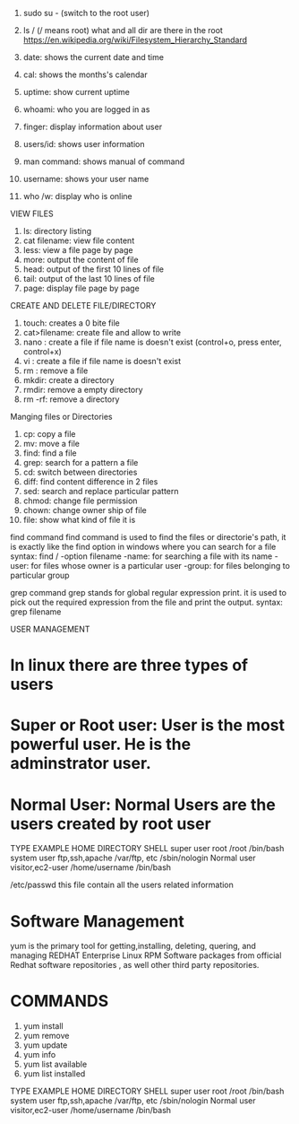 1) sudo su - (switch to the root user)
2) ls / (/ means root) what and all dir are there in the root
https://en.wikipedia.org/wiki/Filesystem_Hierarchy_Standard

3) date: shows the current date and time
4) cal: shows the months's calendar
5)  uptime: show current uptime
6) whoami: who you are logged in as
7) finger: display information about user
8) users/id: shows user information
9) man command: shows manual of command
10)  username: shows your user name
11) who /w: display who is online

 VIEW FILES
 1) ls: directory listing
 2) cat filename: view file content
 3) less: view a file page by page
 4) more: output the content of file
 5) head: output of the first 10 lines of file
 6) tail: output of the last 10 lines of file
 7) page: display file page by page

 CREATE AND DELETE FILE/DIRECTORY
 1) touch: creates a 0 bite file
 2) cat>filename: create file and allow to write
 3) nano : create a file if file name is doesn't exist (control+o, press enter, 
   control+x)
 4) vi : create a file if file name is doesn't exist
 5) rm : remove a file
 6) mkdir: create a directory
 7) rmdir: remove a empty directory
 8) rm -rf: remove a directory

Manging files or Directories
1) cp: copy a file
2) mv: move a file
3) find: find a file
4) grep: search for a pattern a file
5) cd: switch between directories
6) diff: find content difference in 2 files
7) sed: search and replace particular pattern
8) chmod: change file permission
9) chown: change owner ship of file
10) file: show what kind of file it is

find command
  find command is used to find the files or directorie's path, it is exactly like the find option in windows where you can search for a file
     syntax: find / -option filename
        -name: for searching a file with its name
        -user: for files whose owner is a particular user
        -group:  for files belonging to particular group
        
grep command
  grep stands for global regular expression print.
  it is used to pick out the required expression from the file and print the 
   output.
     syntax: grep <patron> filename

USER MANAGEMENT
# In linux there are three types of users
# Super or Root user: User is the most powerful user. He is the adminstrator user.
# Normal User: Normal Users are the users created by root user

   TYPE              EXAMPLE     HOME DIRECTORY     SHELL
   super user        root         /root              /bin/bash
   system user       ftp,ssh,apache  /var/ftp, etc    /sbin/nologin
   Normal user       visitor,ec2-user /home/username   /bin/bash

/etc/passwd this file contain all the users related information

# Software Management
  yum is the primary tool for getting,installing, deleting, quering, and managing REDHAT Enterprise Linux RPM Software packages from official Redhat software repositories , as well other third party repositories.
 #  COMMANDS
  1) yum install <package name>
  2) yum remove <package name>
  3) yum update <package name>
  4) yum info <package name>
  5)  yum list available
  6)  yum list installed

   TYPE              EXAMPLE          HOME DIRECTORY     SHELL
   super user        root             /root              /bin/bash
   system user       ftp,ssh,apache   /var/ftp, etc    /sbin/nologin
   Normal user       visitor,ec2-user  /home/username   /bin/bash
